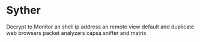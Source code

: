 # Syther
Decrypt to Monitor an shell ip address an remote view default  and  duplicate web browsers packet analyzers capsa sniffer and matrix
